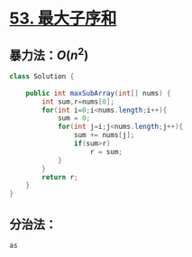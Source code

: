 # [53. 最大子序和](https://leetcode-cn.com/problems/maximum-subarray/)

## 暴力法：$O(n^2)$

```java
class Solution {
    
    public int maxSubArray(int[] nums) {
        int sum,r=nums[0];
        for(int i=0;i<nums.length;i++){
            sum = 0;
            for(int j=i;j<nums.length;j++){
                sum += nums[j];
                if(sum>r)   
                    r = sum;
            }
        }
        return r;
    }
}
```

## 分治法：

```java
as
```

